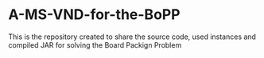 # A-MS-VND-for-the-BoPP
This is the repository created to share the source code, used instances and compiled JAR for solving the Board Packign Problem
